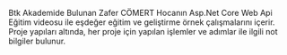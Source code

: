 Btk Akademide Bulunan Zafer CÖMERT Hocanın Asp.Net Core Web Api Eğitim videosu ile eşdeğer eğitim ve geliştirme örnek çalışmalarını içerir.
Proje yapıları altında, her proje için yapılan işlemler ve adımlar ile ilgili not bilgiler bulunur.
